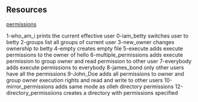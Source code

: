 ## Resources

[permissions](http://linuxcommand.org/lc3_lts0090.php)




1-who_am_i prints the current effective user
0-iam_betty switches user to betty
2-groups list all groups of current user
3-new_owner changes ownership to betty
4-empty creates empty file
5-execute adds execute permissions to the owner of hello
6-multiple_permissions adds execute permission to group owner and read permission to other user
7-everybody adds execute permissions to everybody
8-james_bond only other users have all the permissions
9-John_Doe adds all permissions to owner and group owner execution rights and read and write to other users
10-mirror_permissions adds same mode as olleh
directory permissions
12-directory_permissiions creates a directory with permissions specified

